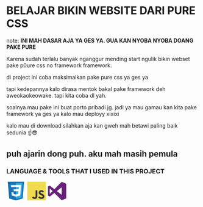 # BELAJAR BIKIN WEBSITE DARI PURE CSS

note:
  **INI MAH DASAR AJA YA GES YA. GUA KAN NYOBA NYOBA DOANG PAKE PURE**



Karena sudah terlalu banyak nganggur mending start ngulik bikin webset pake p0ure css no framework framework.

di project ini coba maksimalkan pake pure css ya ges ya

tapi kedepannya kalo dirasa mentok bakal pake framework deh aweokaokeowake. tapi kita coba dl yah.

soalnya mau pake ini buat porto pribadi jg. jadi ya mau gamau kan kita pake framework ya ges ya kalo mau deployy xixixi

kalo mau di download silahkan aja kan gweh mah betawi paling baik sedunia ☝️😎



## puh ajarin dong puh. aku mah masih pemula



### LANGUAGE & TOOLS THAT I USED IN THIS PROJECT

<p align="left">
  <img src="https://github.com/devicons/devicon/blob/master/icons/css3/css3-original.svg" alt="CSS" width="50" height="50"/> 
  <img src="https://github.com/devicons/devicon/blob/master/icons/javascript/javascript-original.svg" alt="JavaScript" width="50" height="50"/>
  <img src="https://github.com/devicons/devicon/blob/master/icons/visualstudio/visualstudio-plain.svg" alt="VisualStudio" width="50" height="50"/> 
</p>
